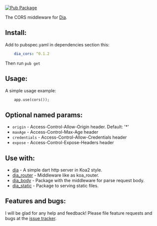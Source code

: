 <a href="https://pub.dartlang.org/packages/dia_cors">  
    <img src="https://img.shields.io/pub/v/dia_cors.svg"  
      alt="Pub Package" />  
</a>

The CORS middleware for [Dia](https://github.com/unger1984/dia/packages/dia).

## Install:

Add to pubspec.yaml in dependencies section this:

```yaml
    dia_cors: ^0.1.2
```

Then run `pub get`

## Usage:

A simple usage example:

```dart
    app.use(cors());
```

## Optional named params:

* `origin` - Access-Control-Allow-Origin header. Default: '*'
* `maxAge` - Access-Control-Max-Age header
* `credentials` - Access-Control-Allow-Credentials header
* `expose` - Access-Control-Expose-Headers header

## Use with:

* [dia](https://github.com/unger1984/dia/packages/dia) - A simple dart http server in Koa2 style.
* [dia_router](https://github.com/unger1984/dia/packages/dia_router) - Middleware like as koa_router.
* [dia_body](https://github.com/unger1984/dia/packages/dia_body) - Package with the middleware for parse request body.
* [dia_static](https://github.com/unger1984/dia/packages/dia_static) - Package to serving static files.

## Features and bugs:

I will be glad for any help and feedback!
Please file feature requests and bugs at the [issue tracker][tracker].

[tracker]: https://github.com/unger1984/dia/packages/dia_cors/issues
